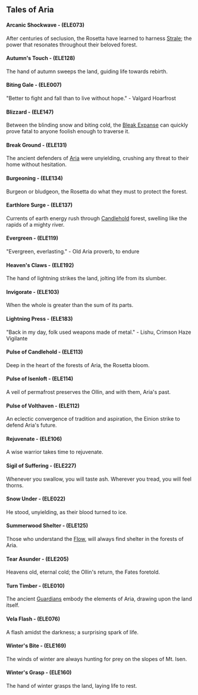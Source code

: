 ## Tales of Aria

#### Arcanic Shockwave - (ELE073)
After centuries of seclusion, the Rosetta have learned to harness [Strale](../world-of-rathe/aria/the-land-of-legends.md#candlehold); the power that resonates throughout their beloved forest.

#### Autumn's Touch - (ELE128)
The hand of autumn sweeps the land, guiding life towards rebirth.

#### Biting Gale - (ELE007)
"Better to fight and fall than to live without hope." - Valgard Hoarfrost

#### Blizzard - (ELE147)
Between the blinding snow and biting cold, the [Bleak Expanse](../world-of-rathe/aria/a-true-sanctuary.md#the-bleak-expanse) can quickly prove fatal to anyone foolish enough to traverse it.

#### Break Ground - (ELE131)
The ancient defenders of [Aria](../world-of-rathe/aria/aria.md) were unyielding, crushing any threat to their home without hesitation.

#### Burgeoning - (ELE134)
Burgeon or bludgeon, the Rosetta do what they must to protect the forest.

#### Earthlore Surge - (ELE137)
Currents of earth energy rush through [Candlehold](../world-of-rathe/aria/the-land-of-legends.md#candlehold) forest, swelling like the rapids of a mighty river.

#### Evergreen - (ELE119)
"Evergreen, everlasting." - Old Aria proverb, to endure

#### Heaven's Claws - (ELE192)
The hand of lightning strikes the land, jolting life from its slumber.

#### Invigorate - (ELE103)
When the whole is greater than the sum of its parts.

#### Lightning Press - (ELE183)
"Back in my day, folk used weapons made of metal." - Lishu, Crimson Haze Vigilante

#### Pulse of Candlehold - (ELE113)
Deep in the heart of the forests of Aria, the Rosetta bloom.

#### Pulse of Isenloft - (ELE114)
A veil of permafrost preserves the Ollin, and with them, Aria's past.

#### Pulse of Volthaven - (ELE112)
An eclectic convergence of tradition and aspiration, the Einion strike to defend Aria's future.

#### Rejuvenate - (ELE106)
A wise warrior takes time to rejuvenate.

#### Sigil of Suffering - (ELE227)
Whenever you swallow, you will taste ash.
Wherever you tread, you will feel thorns.

#### Snow Under - (ELE022)
He stood, unyielding, as their blood turned to ice.

#### Summerwood Shelter - (ELE125)
Those who understand the [Flow](../world-of-rathe/aria/a-true-sanctuary.md#the-flow), will always find shelter in the forests of Aria.

#### Tear Asunder - (ELE205)
Heavens old, eternal cold; the Ollin's return, the Fates foretold.

#### Turn Timber - (ELE010)
The ancient [Guardians](../world-of-rathe/aria/tides-of-change.md#legend-of-the-guardians) embody the elements of Aria, drawing upon the land itself.

#### Vela Flash - (ELE076)
A flash amidst the darkness; a surprising spark of life.

#### Winter's Bite - (ELE169)
The winds of winter are always hunting for prey on the slopes of Mt. Isen.

#### Winter's Grasp - (ELE160)
The hand of winter grasps the land, laying life to rest.
